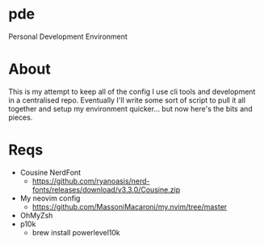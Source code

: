 # pde
Personal Development Environment

# About
This is my attempt to keep all of the config I use cli tools and development in a centralised repo. Eventually I'll write some sort of script to pull it all together and setup my environment quicker... but now here's the bits and pieces.

# Reqs
- Cousine NerdFont
  - https://github.com/ryanoasis/nerd-fonts/releases/download/v3.3.0/Cousine.zip
- My neovim config
  - https://github.com/MassoniMacaroni/my.nvim/tree/master
- OhMyZsh
- p10k
  - brew install powerlevel10k
